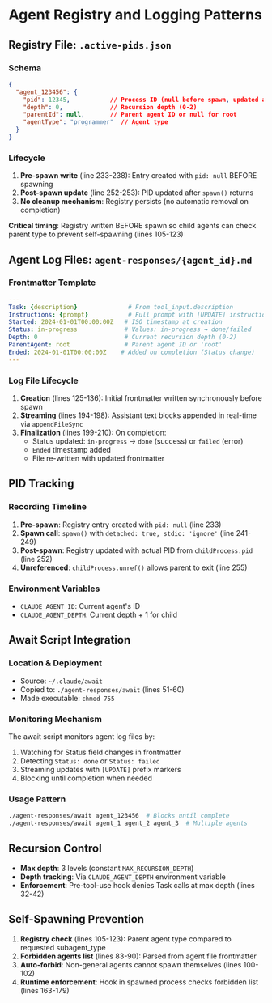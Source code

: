 # Agent Registry and Logging Patterns

## Registry File: `.active-pids.json`

### Schema
```json
{
  "agent_123456": {
    "pid": 12345,           // Process ID (null before spawn, updated after)
    "depth": 0,             // Recursion depth (0-2)
    "parentId": null,       // Parent agent ID or null for root
    "agentType": "programmer"  // Agent type
  }
}
```

### Lifecycle
1. **Pre-spawn write** (line 233-238): Entry created with `pid: null` BEFORE spawning
2. **Post-spawn update** (line 252-253): PID updated after `spawn()` returns
3. **No cleanup mechanism**: Registry persists (no automatic removal on completion)

**Critical timing**: Registry written BEFORE spawn so child agents can check parent type to prevent self-spawning (lines 105-123)

## Agent Log Files: `agent-responses/{agent_id}.md`

### Frontmatter Template
```yaml
---
Task: {description}              # From tool_input.description
Instructions: {prompt}           # Full prompt with [UPDATE] instruction appended
Started: 2024-01-01T00:00:00Z   # ISO timestamp at creation
Status: in-progress             # Values: in-progress → done/failed
Depth: 0                        # Current recursion depth (0-2)
ParentAgent: root               # Parent agent ID or 'root'
Ended: 2024-01-01T00:00:00Z    # Added on completion (Status change)
---
```

### Log File Lifecycle

1. **Creation** (lines 125-136): Initial frontmatter written synchronously before spawn
2. **Streaming** (lines 194-198): Assistant text blocks appended in real-time via `appendFileSync`
3. **Finalization** (lines 199-210): On completion:
   - Status updated: `in-progress` → `done` (success) or `failed` (error)
   - `Ended` timestamp added
   - File re-written with updated frontmatter

## PID Tracking

### Recording Timeline
1. **Pre-spawn**: Registry entry created with `pid: null` (line 233)
2. **Spawn call**: `spawn()` with `detached: true, stdio: 'ignore'` (line 241-249)
3. **Post-spawn**: Registry updated with actual PID from `childProcess.pid` (line 252)
4. **Unreferenced**: `childProcess.unref()` allows parent to exit (line 255)

### Environment Variables
- `CLAUDE_AGENT_ID`: Current agent's ID
- `CLAUDE_AGENT_DEPTH`: Current depth + 1 for child

## Await Script Integration

### Location & Deployment
- Source: `~/.claude/await`
- Copied to: `./agent-responses/await` (lines 51-60)
- Made executable: `chmod 755`

### Monitoring Mechanism
The await script monitors agent log files by:
1. Watching for Status field changes in frontmatter
2. Detecting `Status: done` or `Status: failed`
3. Streaming updates with `[UPDATE]` prefix markers
4. Blocking until completion when needed

### Usage Pattern
```bash
./agent-responses/await agent_123456  # Blocks until complete
./agent-responses/await agent_1 agent_2 agent_3  # Multiple agents
```

## Recursion Control

- **Max depth**: 3 levels (constant `MAX_RECURSION_DEPTH`)
- **Depth tracking**: Via `CLAUDE_AGENT_DEPTH` environment variable
- **Enforcement**: Pre-tool-use hook denies Task calls at max depth (lines 32-42)

## Self-Spawning Prevention

1. **Registry check** (lines 105-123): Parent agent type compared to requested subagent_type
2. **Forbidden agents list** (lines 83-90): Parsed from agent file frontmatter
3. **Auto-forbid**: Non-general agents cannot spawn themselves (lines 100-102)
4. **Runtime enforcement**: Hook in spawned process checks forbidden list (lines 163-179)